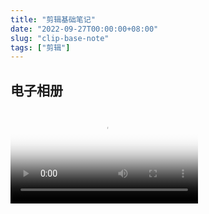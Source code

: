 ```yaml
---
title: "剪辑基础笔记"
date: "2022-09-27T00:00:00+08:00"
slug: "clip-base-note"
tags: ["剪辑"]
---
```

## 电子相册
<video src="http://acheng-vip.oss-cn-guangzhou.aliyuncs.com/videos/%E7%94%B5%E5%AD%90%E7%9B%B8%E5%86%8C.mp4" poster="http://acheng-vip.oss-cn-guangzhou.aliyuncs.com/pictures/18.png"></video>